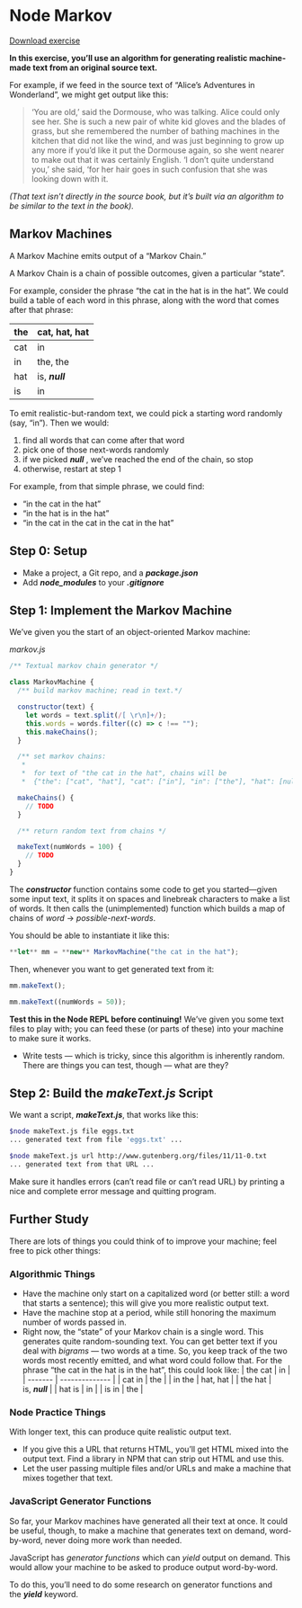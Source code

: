 # Node Markov

[Download exercise](https://curric.springboard.com/software-engineering-career-track/default/exercises/node-markov.zip)

**In this exercise, you’ll use an algorithm for generating realistic machine-made text from an original source text.**

For example, if we feed in the source text of “Alice’s Adventures in Wonderland”, we might get output like this:

> ‘You are old,’ said the Dormouse, who was talking. Alice could only see her. She is such a new pair of white kid gloves and the blades of grass, but she remembered the number of bathing machines in the kitchen that did not like the wind, and was just beginning to grow up any more if you’d like it put the Dormouse again, so she went nearer to make out that it was certainly English. ‘I don’t quite understand you,’ she said, ‘for her hair goes in such confusion that she was looking down with it.

_(That text isn’t directly in the source book, but it’s built via an algorithm to be similar to the text in the book)._

## **Markov Machines**

A Markov Machine emits output of a “Markov Chain.”

A Markov Chain is a chain of possible outcomes, given a particular “state”.

For example, consider the phrase “the cat in the hat is in the hat”. We could build a table of each word in this phrase, along with the word that comes after that phrase:

| the | cat, hat, hat  |
| --- | -------------- |
| cat | in             |
| in  | the, the       |
| hat | is, **_null_** |
| is  | in             |

To emit realistic-but-random text, we could pick a starting word randomly (say, “in”). Then we would:

1. find all words that can come after that word
2. pick one of those next-words randomly
3. if we picked **_null_** , we’ve reached the end of the chain, so stop
4. otherwise, restart at step 1

For example, from that simple phrase, we could find:

- “in the cat in the hat”
- “in the hat is in the hat”
- “in the cat in the cat in the cat in the hat”

## **Step 0: Setup**

- Make a project, a Git repo, and a **_package.json_**
- Add **_node_modules_** to your **_.gitignore_**

## **Step 1: Implement the Markov Machine**

We’ve given you the start of an object-oriented Markov machine:

_markov.js_

```jsx
/** Textual markov chain generator */

class MarkovMachine {
  /** build markov machine; read in text.*/

  constructor(text) {
    let words = text.split(/[ \r\n]+/);
    this.words = words.filter((c) => c !== "");
    this.makeChains();
  }

  /** set markov chains:
   *
   *  for text of "the cat in the hat", chains will be
   *  {"the": ["cat", "hat"], "cat": ["in"], "in": ["the"], "hat": [null]} */

  makeChains() {
    // TODO
  }

  /** return random text from chains */

  makeText(numWords = 100) {
    // TODO
  }
}
```

The **_constructor_** function contains some code to get you started—given some input text, it splits it on spaces and linebreak characters to make a list of words. It then calls the (unimplemented) function which builds a map of chains of *word* → *possible-next-words*.

You should be able to instantiate it like this:

```jsx
**let** mm = **new** MarkovMachine("the cat in the hat");
```

Then, whenever you want to get generated text from it:

```jsx
mm.makeText();

mm.makeText((numWords = 50));
```

**Test this in the Node REPL before continuing!** We’ve given you some text files to play with; you can feed these (or parts of these) into your machine to make sure it works.

- Write tests — which is tricky, since this algorithm is inherently random. There are things you can test, though — what are they?

## **Step 2: Build the *makeText.js* Script**

We want a script, **_makeText.js_**, that works like this:

```bash
$node makeText.js file eggs.txt
... generated text from file 'eggs.txt' ...

$node makeText.js url http://www.gutenberg.org/files/11/11-0.txt
... generated text from that URL ...

```

Make sure it handles errors (can’t read file or can’t read URL) by printing a nice and complete error message and quitting program.

## **Further Study**

There are lots of things you could think of to improve your machine; feel free to pick other things:

### **Algorithmic Things**

- Have the machine only start on a capitalized word (or better still: a word that starts a sentence); this will give you more realistic output text.
- Have the machine stop at a period, while still honoring the maximum number of words passed in.
- Right now, the “state” of your Markov chain is a single word. This generates quite random-sounding text. You can get better text if you deal with *bigrams* — two words at a time. So, you keep track of the two words most recently emitted, and what word could follow that. For the phrase “the cat in the hat is in the hat”, this could look like:
  | the cat | in             |
  | ------- | -------------- |
  | cat in  | the            |
  | in the  | hat, hat       |
  | the hat | is, **_null_** |
  | hat is  | in             |
  | is in   | the            |

### **Node Practice Things**

With longer text, this can produce quite realistic output text.

- If you give this a URL that returns HTML, you’ll get HTML mixed into the output text. Find a library in NPM that can strip out HTML and use this.
- Let the user passing multiple files and/or URLs and make a machine that mixes together that text.

### **JavaScript Generator Functions**

So far, your Markov machines have generated all their text at once. It could be useful, though, to make a machine that generates text on demand, word-by-word, never doing more work than needed.

JavaScript has *generator functions* which can *yield* output on demand. This would allow your machine to be asked to produce output word-by-word.

To do this, you’ll need to do some research on generator functions and the **_yield_** keyword.
